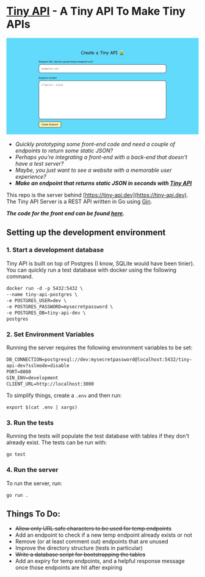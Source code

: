 # [Tiny API](https://tiny-api.dev) - A Tiny API To Make Tiny APIs

![Website Preview](https://github.com/cameronhh/tiny-api-client/blob/master/.github/repo-image.png)

- _Quickly prototyping some front-end code and need a couple of endpoints to return some static JSON?_
- _Perhaps you're integrating a front-end with a back-end that doesn't have a test server?_
- _Maybe, you just want to see a website with a memorable user experience?_
- **_Make an endpoint that returns static JSON in seconds with [Tiny API](https://tiny-api.dev)_**

This repo is the server behind [https://tiny-api.dev](https://tiny-api.dev). The Tiny API Server is a REST API written in Go using [Gin](https://github.com/gin-gonic/gin).

***The code for the front end can be found [here](https://github.com/cameronhh/tiny-api-client).***

## Setting up the development environment

### 1. Start a development database

Tiny API is built on top of Postgres (I know, SQLite would have been tinier).
You can quickly run a test database with docker using the following command.

```
docker run -d -p 5432:5432 \
--name tiny-api-postgres \
-e POSTGRES_USER=dev \
-e POSTGRES_PASSWORD=mysecretpassword \
-e POSTGRES_DB=tiny-api-dev \
postgres
```

### 2. Set Environment Variables

Running the server requires the following environment variables to be set:

```
DB_CONNECTION=postgresql://dev:mysecretpassword@localhost:5432/tiny-api-dev?sslmode=disable
PORT=8080
GIN_ENV=development
CLIENT_URL=http://localhost:3000
```

To simplify things, create a `.env` and then run:

```
export $(cat .env | xargs)
```

### 3. Run the tests

Running the tests will populate the test database with tables if they don't already exist.
The tests can be run with:

```
go test
```

### 4. Run the server

To run the server, run:

```
go run .
```

## Things To Do:

- ~~Allow only URL safe characters to be used for temp endpoints~~
- Add an endpoint to check if a new temp endpoint already exists or not
- Remove (or at least comment out) endpoints that are unused
- Improve the directory structure (tests in particular)
- ~~Write a database script for bootstrapping the tables~~
- Add an expiry for temp endpoints, and a helpful response message once those endpoints are hit after expiring
